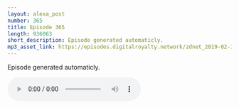 ```yaml
---
layout: alexa_post
number: 365
title: Episode 365
length: 936063
short_description: Episode generated automaticly.
mp3_asset_link: https://episodes.digitalroyalty.network/zdnet_2019-02-16_01-00-10.mp3
---
```


Episode generated automaticly.

<audio controls>
    <source src="{{ page.mp3_asset_link }}" type="audio/mpeg">
</audio>